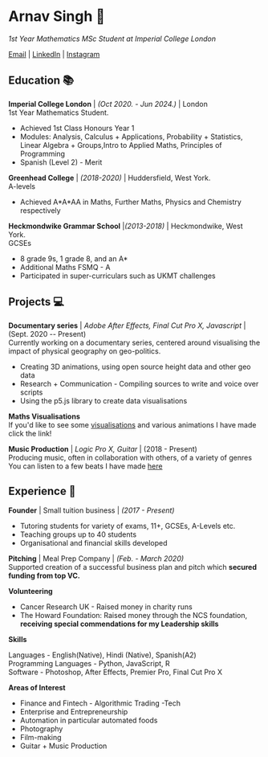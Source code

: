 # Arnav Singh 🐒

_1st Year Mathematics MSc Student at Imperial College London_ <br>

[Email](mailto:arnav.singh20@imperial.ac.uk) | [LinkedIn](https://https://www.linkedin.com/in/arnav-singh-526b671b4//) | [Instagram](https://www.instagram.com/arnav_singh/)

## Education 📚

**Imperial College London** | _(Oct 2020. - Jun 2024.)_ | London <br>
1st Year Mathematics Student.
  - Achieved 1st Class Honours Year 1
  - Modules: Analysis, Calculus + Applications, Probability + Statistics, Linear Algebra + Groups,Intro to Applied Maths, Principles of Programming <br>
  - Spanish (Level 2) - Merit

**Greenhead College** | _(2018-2020)_ | Huddersfield, West York. <br>
A-levels
  - Achieved A\*A\*AA in Maths, Further Maths, Physics and Chemistry respectively

**Heckmondwike Grammar School** |_(2013-2018)_ | Heckmondwike, West York. <br>
GCSEs
  - 8 grade 9s, 1 grade 8, and an A*
  - Additional Maths FSMQ - A
  - Participated in super-curriculars such as UKMT challenges
  
## Projects 💻

**Documentary series** | _Adobe After Effects, Final Cut Pro X, Javascript_ | (Sept. 2020 -- Present) <br>
Currently working on a documentary series, centered around visualising the impact of physical geography on geo-politics. <br>
- Creating 3D animations, using open source height data and other geo data
- Research + Communication - Compiling sources to write and voice over scripts
- Using the p5.js library to create data visualisations

**Maths Visualisations** <br>
If you'd like to see some [visualisations](https://arnavs1ngh.github.io/visuals/) and various animations I have made click the link!

**Music Production** | _Logic Pro X, Guitar_ | (2018 - Present) <br>
Producing music, often in collaboration with others, of a variety of genres <br>
You can listen to a few beats I have made [here](https://soundcloud.com/arnav-singh-935815474/sets/if-you-come-up-for-an)

## Experience 🔬

**Founder** | Small tuition business | _(2017 - Present)_ <br>
- Tutoring students for variety of exams, 11+, GCSEs, A-Levels etc.
- Teaching groups up to 40 students
- Organisational and financial skills developed

**Pitching** | Meal Prep Company | _(Feb. - March 2020)_ <br>
Supported creation of a successful business plan and pitch which **secured funding from top VC.**


**Volunteering**
- Cancer Research UK - Raised money in charity runs
- The Howard Foundation: Raised money through the NCS foundation, **receiving special commendations for my Leadership skills**

**Skills**

Languages - English(Native), Hindi (Native), Spanish(A2) <br>
Programming Languages - Python, JavaScript, R <br>
Software - Photoshop, After Effects, Premier Pro, Final Cut Pro X <br>

**Areas of Interest**

- Finance and Fintech - Algorithmic Trading
-Tech
- Enterprise and Entrepreneurship
- Automation in particular automated foods
- Photography
- Film-making
- Guitar + Music Production

